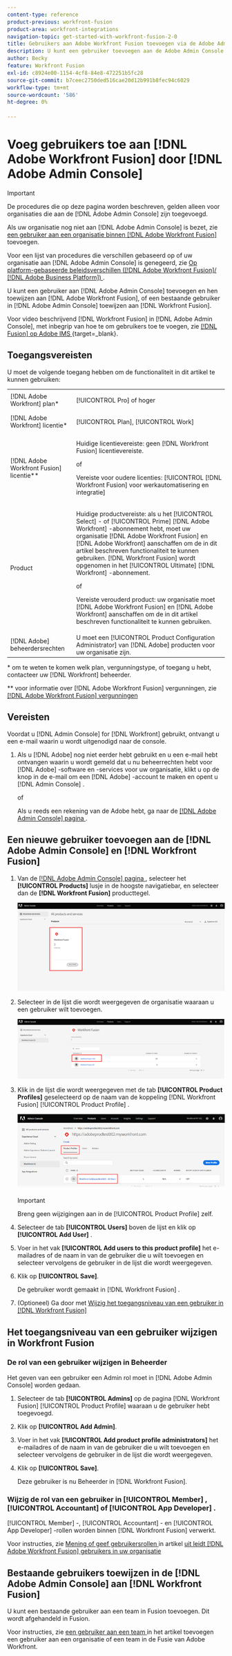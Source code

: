 ```yaml
---
content-type: reference
product-previous: workfront-fusion
product-area: workfront-integrations
navigation-topic: get-started-with-workfront-fusion-2-0
title: Gebruikers aan Adobe Workfront Fusion toevoegen via de Adobe Admin Console
description: U kunt een gebruiker toevoegen aan de Adobe Admin Console en deze toewijzen aan Adobe Workfront Fusion, of een bestaande gebruiker in de Adobe Admin Console toewijzen aan Workfront Fusion.
author: Becky
feature: Workfront Fusion
exl-id: c8924e00-1154-4cf8-84e8-472251b5fc28
source-git-commit: b7ceec2750ded516cae20d12b991b8fec94c6029
workflow-type: tm+mt
source-wordcount: '586'
ht-degree: 0%

---
```


# Voeg gebruikers toe aan [!DNL Adobe Workfront Fusion] door [!DNL Adobe Admin Console]

>[!IMPORTANT]
>
>De procedures die op deze pagina worden beschreven, gelden alleen voor organisaties die aan de [!DNL Adobe Admin Console] zijn toegevoegd.
>
>Als uw organisatie nog niet aan [!DNL Adobe Admin Console] is bezet, zie [ een gebruiker aan een organisatie binnen  [!DNL Adobe Workfront Fusion]](../organizations/add-user-to-an-organization.md) toevoegen.
>
>Voor een lijst van procedures die verschillen gebaseerd op of uw organisatie aan [!DNL Adobe Admin Console] is genegeerd, zie [ Op platform-gebaseerde beleidsverschillen ([!DNL Adobe Workfront Fusion]/ [!DNL Adobe Business Platform]) ](../fusion-in-admin-console/fusion-adobe-admin-console.md).

U kunt een gebruiker aan [!DNL Adobe Admin Console] toevoegen en hen toewijzen aan [!DNL Adobe Workfront Fusion], of een bestaande gebruiker in [!DNL Adobe Admin Console] toewijzen aan [!DNL Workfront Fusion].

Voor video beschrijvend [!DNL Workfront Fusion] in [!DNL Adobe Admin Console], met inbegrip van hoe te om gebruikers toe te voegen, zie [[!DNL Fusion]  op Adobe IMS ](https://video.tv.adobe.com/v/3412464/){target=_blank}.

## Toegangsvereisten

U moet de volgende toegang hebben om de functionaliteit in dit artikel te kunnen gebruiken:

<table style="table-layout:auto"> 
 <col> 
 <col> 
 <tbody> 
  <tr> 
   <td role="rowheader">[!DNL Adobe Workfront] plan*</td> 
   <td> <p>[!UICONTROL Pro] of hoger</p> </td> 
  </tr> 
  <tr data-mc-conditions=""> 
   <td role="rowheader">[!DNL Adobe Workfront] licentie*</td> 
   <td> <p>[!UICONTROL Plan], [!UICONTROL Work]</p> </td> 
  </tr> 
  <tr> 
   <td role="rowheader">[!DNL Adobe Workfront Fusion] licentie**</td> 
   <td>
   <p>Huidige licentievereiste: geen [!DNL Workfront Fusion] licentievereiste.</p>
   <p>of</p>
   <p>Vereiste voor oudere licenties: [!UICONTROL [!DNL Workfront Fusion] voor werkautomatisering en integratie] </p>
   </td> 
  </tr> 
  <tr> 
   <td role="rowheader">Product</td> 
   <td>
   <p>Huidige productvereiste: als u het [!UICONTROL Select] - of [!UICONTROL Prime] [!DNL Adobe Workfront] -abonnement hebt, moet uw organisatie [!DNL Adobe Workfront Fusion] en [!DNL Adobe Workfront] aanschaffen om de in dit artikel beschreven functionaliteit te kunnen gebruiken. [!DNL Workfront Fusion] wordt opgenomen in het [!UICONTROL Ultimate] [!DNL Workfront] -abonnement.</p>
   <p>of</p>
   <p>Vereiste verouderd product: uw organisatie moet [!DNL Adobe Workfront Fusion] en [!DNL Adobe Workfront] aanschaffen om de in dit artikel beschreven functionaliteit te kunnen gebruiken.</p>
   </td> 
  </tr>
   <tr> 
   <td role="rowheader">[!DNL Adobe] beheerdersrechten</td> 
   <td>U moet een [!UICONTROL Product Configuration Administrator] van [!DNL Adobe] producten voor uw organisatie zijn.</td> 
  </tr>
  </tbody> 
</table>

&#42; om te weten te komen welk plan, vergunningstype, of toegang u hebt, contacteer uw [!DNL Workfront] beheerder.

&#42;&#42; voor informatie over [!DNL Adobe Workfront Fusion] vergunningen, zie [[!DNL Adobe Workfront Fusion]  vergunningen ](../../workfront-fusion/get-started/license-automation-vs-integration.md)



## Vereisten

Voordat u [!DNL Admin Console] for [!DNL Workfront] gebruikt, ontvangt u een e-mail waarin u wordt uitgenodigd naar de console.

1. Als u [!DNL Adobe] nog niet eerder hebt gebruikt en u een e-mail hebt ontvangen waarin u wordt gemeld dat u nu beheerrechten hebt voor [!DNL Adobe] -software en -services voor uw organisatie, klikt u op de knop in de e-mail om een [!DNL Adobe] -account te maken en opent u [!DNL Admin Console] .

   of

   Als u reeds een rekening van de Adobe hebt, ga naar de [[!DNL Adobe Admin Console]  pagina ](https://adminconsole.adobe.com/).


## Een nieuwe gebruiker toevoegen aan de [!DNL Adobe Admin Console] en [!DNL Workfront Fusion]

1. Van de [[!DNL Adobe Admin Console]  pagina ](https://adminconsole.adobe.com/), selecteer het **[!UICONTROL Products]** lusje in de hoogste navigatiebar, en selecteer dan de **[!DNL Workfront Fusion]** producttegel.

   ![ Fusie in Admin Console ](assets/fusion-product-admin-console.png)

1. Selecteer in de lijst die wordt weergegeven de organisatie waaraan u een gebruiker wilt toevoegen.

   ![ instantie van de Fusie in Admin Console ](assets/fusion-instances-admin-console.png)

1. Klik in de lijst die wordt weergegeven met de tab **[!UICONTROL Product Profiles]** geselecteerd op de naam van de koppeling [!DNL Workfront Fusion] [!UICONTROL Product Profile] .

   ![ het Profiel van het Product van de Fusie van Workfront ](../../administration-and-setup/add-users/create-and-manage-users/assets/prod-profile-1.png)

   >[!IMPORTANT]
   >
   > Breng geen wijzigingen aan in de [!UICONTROL Product Profile] zelf.

1. Selecteer de tab **[!UICONTROL Users]** boven de lijst en klik op **[!UICONTROL Add User]** .

1. Voer in het vak **[!UICONTROL Add users to this product profile]** het e-mailadres of de naam in van de gebruiker die u wilt toevoegen en selecteer vervolgens de gebruiker in de lijst die wordt weergegeven.

1. Klik op **[!UICONTROL Save]**.

   De gebruiker wordt gemaakt in [!DNL Workfront Fusion] .

   <!--
    >[!IMPORTANT]
    >
    > Do not make any changes to the Product Profile itself.
    -->

1. (Optioneel) Ga door met [ Wijzig het toegangsniveau van een gebruiker in  [!DNL Workfront Fusion]](#change-a-users-access-level-in-workfront-fusion)

## Het toegangsniveau van een gebruiker wijzigen in Workfront Fusion

### De rol van een gebruiker wijzigen in Beheerder

Het geven van een gebruiker een Admin rol moet in [!DNL Adobe Admin Console] worden gedaan.

1. Selecteer de tab **[!UICONTROL Admins]** op de pagina [!DNL Workfront Fusion] [!UICONTROL Product Profile] waaraan u de gebruiker hebt toegevoegd.

1. Klik op **[!UICONTROL Add Admin]**.

1. Voer in het vak **[!UICONTROL Add product profile administrators]** het e-mailadres of de naam in van de gebruiker die u wilt toevoegen en selecteer vervolgens de gebruiker in de lijst die wordt weergegeven.

1. Klik op **[!UICONTROL Save]**.

   Deze gebruiker is nu Beheerder in [!DNL Workfront Fusion].

### Wijzig de rol van een gebruiker in [!UICONTROL Member] , [!UICONTROL Accountant] of [!UICONTROL App Developer] .

[!UICONTROL Member] -, [!UICONTROL Accountant] - en [!UICONTROL App Developer] -rollen worden binnen [!DNL Workfront Fusion] verwerkt.

Voor instructies, zie [ Mening of geef gebruikersrollen ](../organizations/manage-fusion-users.md#view-or-edit-user-roles) in artikel [ uit leidt  [!DNL Adobe Workfront Fusion]  gebruikers in uw organisatie ](../organizations/manage-fusion-users.md)

## Bestaande gebruikers toewijzen in de [!DNL Adobe Admin Console] aan [!DNL Workfront Fusion]

U kunt een bestaande gebruiker aan een team in Fusion toevoegen. Dit wordt afgehandeld in Fusion.

Voor instructies, zie [ een gebruiker aan een team ](/help/quicksilver/workfront-fusion/organizations/add-user-to-an-organization.md#add-a-user-to-a-team) in het artikel toevoegen een gebruiker aan een organisatie of een team in de Fusie van Adobe Workfront.
